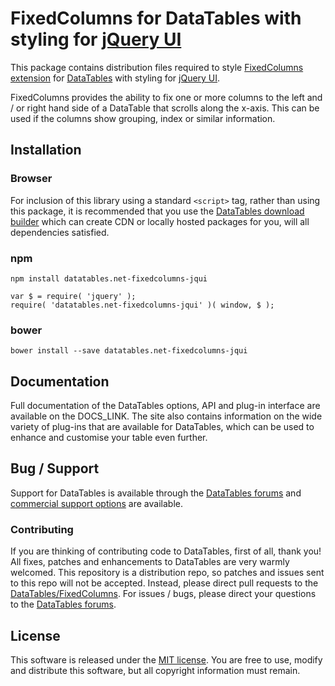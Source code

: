 # FixedColumns for DataTables with styling for [jQuery UI](http://jqueryui.com/)

This package contains distribution files required to style [FixedColumns extension](https://datatables.net/extensions/fixedcolumns) for [DataTables](https://datatables.net/) with styling for [jQuery UI](http://jqueryui.com/).

FixedColumns provides the ability to fix one or more columns to the left and / or right hand side of a DataTable that scrolls along the x-axis. This can be used if the columns show grouping, index or similar information.


## Installation

### Browser

For inclusion of this library using a standard `<script>` tag, rather than using this package, it is recommended that you use the [DataTables download builder](//datatables.net/download) which can create CDN or locally hosted packages for you, will all dependencies satisfied.

### npm

```
npm install datatables.net-fixedcolumns-jqui
```

```
var $ = require( 'jquery' );
require( 'datatables.net-fixedcolumns-jqui' )( window, $ );
```

### bower

```
bower install --save datatables.net-fixedcolumns-jqui
```



## Documentation

Full documentation of the DataTables options, API and plug-in interface are available on the DOCS_LINK. The site also contains information on the wide variety of plug-ins that are available for DataTables, which can be used to enhance and customise your table even further.


## Bug / Support

Support for DataTables is available through the [DataTables forums](//datatables.net/forums) and [commercial support options](//datatables.net/support) are available.


### Contributing

If you are thinking of contributing code to DataTables, first of all, thank you! All fixes, patches and enhancements to DataTables are very warmly welcomed. This repository is a distribution repo, so patches and issues sent to this repo will not be accepted. Instead, please direct pull requests to the [DataTables/FixedColumns](http://github.com/DataTables/FixedColumns). For issues / bugs, please direct your questions to the [DataTables forums](//datatables.net/forums).


## License

This software is released under the [MIT license](//datatables.net/license). You are free to use, modify and distribute this software, but all copyright information must remain.

